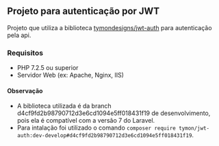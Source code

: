 ## Projeto para autenticação por JWT

Projeto que utiliza a biblioteca [tymondesigns/jwt-auth](https://github.com/tymondesigns/jwt-auth) para autenticação pela api.


### Requisitos

* PHP 7.2.5 ou superior
* Servidor Web (ex: Apache, Nginx, IIS)


#### Observação

- A biblioteca utilizada é da branch d4cf9fd2b98790712d3e6cd1094e5ff018431f19 de desenvolvimento, pois ela é compatível com a versão 7 do Laravel.
- Para intalação foi utilizado o comando  `composer require tymon/jwt-auth:dev-develop#d4cf9fd2b98790712d3e6cd1094e5ff018431f19`.
